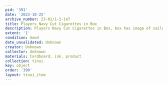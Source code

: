 ```yaml
---
pid: '391'
date: '2023-10-25'
archive_number: 23-01/1-2-147
title: Players Navy Cut Cigarettes in Box
description: Players Navy Cut Cigarettes in Box, box has image of sailor and sea
extent: '1'
condition: Good
date_unvalidated: Unknown
creator: Unknown
collector: Unknown
materials: Cardboard, ink, product
collection: tinui
key: object
order: '390'
layout: tinui_item
---
```

